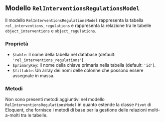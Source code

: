 
## Modello `RelInterventionsRegulationsModel`

Il modello `RelInterventionsRegulationsModel` rappresenta la tabella `rel_interventions_regulations` e rappresenta la relazione tra le tabelle `object_interventions` e `object_regulations`.

### Proprietà

* `$table`: Il nome della tabella nel database (default: `'rel_interventions_regulations'`).
* `$primaryKey`: Il nome della chiave primaria nella tabella (default: `'id'`).
* `$fillable`: Un array dei nomi delle colonne che possono essere assegnate in massa.

### Metodi

Non sono presenti metodi aggiuntivi nel modello `RelInterventionsRegulationsModel` in quanto estende la classe `Pivot` di Eloquent, che fornisce i metodi di base per la gestione delle relazioni molti-a-molti tra le tabelle.

